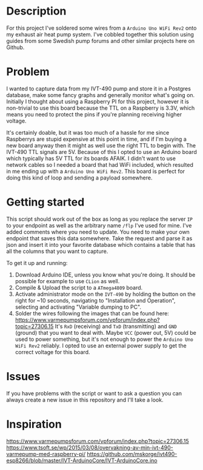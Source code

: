 # Description
For this project I've soldered some wires from a `Arduino Uno WiFi Rev2` onto my exhaust air heat pump system. 
I've cobbled together this solution using guides from some Swedish pump forums and other similar projects here on Github. 

# Problem
I wanted to capture data from my IVT-490 pump and store it in a Postgres database, make some fancy graphs and generally monitor what's going on. Initially I thought about using a Raspberry PI for this project, 
however it is non-trivial to use this board because the TTL on a Raspberry is 3.3V, which means you need to protect the pins if you're planning receiving higher voltage. 

It's certainly doable, but it was too much of a hassle for me since Raspberrys are stupid expensive at this point in time, and if I'm buying a new board anyway then it might as well use the right TTL to begin with.
The IVT-490 TTL signals are 5V. Because of this I opted to use an Arduino board which typically has 5V TTL for its boards AFAIK. I didn't want to use network cables so I needed a board that had WiFi included,
which resulted in me ending up with a `Arduino Uno WiFi Rev2`. This board is perfect for doing this kind of loop and sending a payload somewhere.

# Getting started
This script should work out of the box as long as you replace the server `IP` to your endpoint as well as the arbitrary name `/flp` I've used for mine. I've added comments where you need to update. 
You need to make your own endpoint that saves this data somewhere. Take the request and parse it as json and insert it into your favorite database which contains a table that has all the columns that you want to capture.

To get it up and running:
1. Download Arduino IDE, unless you know what you're doing. It should be possible for example to use `CLion` as well.
2. Compile & Upload the script to a `ATmega4809` board.
3. Activate administrator mode on the `IVT-490` by holding the button on the right for ~10 seconds, navigating to "Installation and Operation", selecting and activating "Variable dumping to PC".
4. Solder the wires following the images that can be found here: https://www.varmepumpsforum.com/vpforum/index.php?topic=27306.15
It's `RxD` (receiving) and `TxD` (transmitting) and `GND` (ground) that you want to deal with. Maybe `VCC` (power out, 5V) could be used to power something, but it's not enough to power the `Arduino Uno WiFi Rev2` reliably.
I opted to use an external power supply to get the correct voltage for this board.

# Issues
If you have problems with the script or want to ask a question you can always create a new issue in this repository and I'll take a look.

# Inspiration
https://www.varmepumpsforum.com/vpforum/index.php?topic=27306.15
https://www.tsoft.se/wp/2015/03/08/overvakning-av-min-ivt-490-varmepump-med-raspberry-pi/
https://github.com/mskorge/ivt490-esp8266/blob/master/IVT-ArduinoCore/IVT-ArduinoCore.ino
